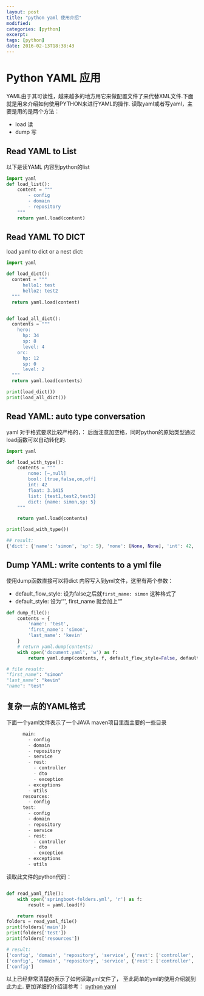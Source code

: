 ```yaml
---
layout: post
title: "python yaml 使用介绍"
modified:
categories: [python]
excerpt:
tags: [python]
date: 2016-02-13T18:38:43
---
```


# Python YAML 应用

YAML由于其可读性，越来越多的地方用它来做配置文件了来代替XML文件.下面就是用来介绍如何使用PYTHON来进行YAML的操作.
读取yaml或者写yaml，主要是用的是两个方法：

- load 读
- dump 写

## Read YAML to List

以下是读YAML 内容到python的list

```PYTHON
import yaml
def load_list():
    content = """
        - config
        - domain
        - repository
    """
    return yaml.load(content)
```

## Read YAML TO DICT

load yaml to dict or a nest dict:

```python
import yaml

def load_dict():
  content = """
      hello1: test
      hello2: test2
  """
  return yaml.load(content)


def load_all_dict():
  contents = """
    hero:
      hp: 34
      sp: 8
      level: 4
    orc:
      hp: 12
      sp: 0
      level: 2
  """
  return yaml.load(contents)

print(load_dict())
print(load_all_dict())
```

## Read YAML: auto type conversation

yaml 对于格式要求比较严格的，： 后面注意加空格，同时python的原始类型通过load函数可以自动转化的.

```python
import yaml

def load_with_type():
    contents = """
        none: [~,null]
        bool: [true,false,on,off]
        int: 42
        float: 3.1415
        list: [test1,test2,test3]
        dict: {name: simon,sp: 5}
    """

    return yaml.load(contents)

print(load_with_type())

## result:
{'dict': {'name': 'simon', 'sp': 5}, 'none': [None, None], 'int': 42, 'bool': [True, False, True, False], 'list': ['test1', 'test2', 'test3'], 'float': 3.1415}
```

## Dump YAML: write contents to a yml file

使用dump函数直接可以将dict 内容写入到yml文件，这里有两个参数：
- default_flow_style: 设为false之后就```first_name: simon``` 这种格式了
- default_style: 设为‘“’, first_name 就会加上“”

```python
def dump_file():
    contents = {
        'name': 'test',
        'first_name': 'simon',
        'last_name': 'kevin'
    }
    # return yaml.dump(contents)
    with open('document.yaml', 'w') as f:
        return yaml.dump(contents, f, default_flow_style=False, default_style='"')

# file result:
"first_name": "simon"
"last_name": "kevin"
"name": "test"

```

## 复杂一点的YAML格式

下面一个yaml文件表示了一个JAVA maven项目里面主要的一些目录

```java
      main:
        - config
        - domain
        - repository
        - service
        - rest:
          - controller
          - dto
          - exception
        - exceptions
        - utils
      resources:
        - config
      test:
        - config
        - domain
        - repository
        - service
        - rest:
          - controller
          - dto
          - exception
        - exceptions
        - utils
```

读取此文件的python代码：

```python

def read_yaml_file():
    with open('springboot-folders.yml', 'r') as f:
        result = yaml.load(f)

    return result
folders = read_yaml_file()
print(folders['main'])
print(folders['test'])
print(folders['resources'])

# result:
['config', 'domain', 'repository', 'service', {'rest': ['controller', 'dto', 'exception']}, 'exceptions', 'utils']
['config', 'domain', 'repository', 'service', {'rest': ['controller', 'dto', 'exception']}, 'exceptions', 'utils']
['config']

```

以上已经非常清楚的表示了如何读取yml文件了， 至此简单的yml的使用介绍就到此为止. 更加详细的介绍请参考：
[python yaml](http://pyyaml.org/wiki/PyYAMLDocumentation)
